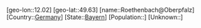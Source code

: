 ﻿---
location: [49.63,12.02]
type: City
tags:
- geo/City


SpocWebEntityId: 33851
isDeleted: false
confidential: public

---
[geo-lon::12.02]
[geo-lat::49.63]
[name::Roethenbach@Oberpfalz]
[Country::[Germany](geo/Continent/Europe/Germany.md)]
[State::[Bayern](geo/Continent/Europe/Germany/Bayern.md)]
[Population::]
[Unknown::]

